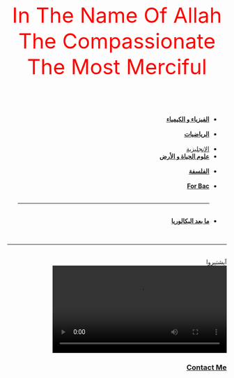<!DOCTYPE html>
<html lang="ar" dir="rtl">
 <head>
  <meta charset="utf-8">
  <title>Bac</title>
  <link rel="stylesheet" href="master0.css">
  <link rel="icon" href="favicon0.ico">

  </head>
  <body>
     <center><font size="7" color="red">In The Name Of Allah The Compassionate The Most Merciful</font></center><br><br><br><br>
     <ul>
       <li><strong><a href="1.html">الفيزياء و الكيمياء</a></strong></li><br>
       <li><strong><a href="2.html">الرياضيات</a></strong></li><br>
       <li><srong><a href="3.html">الإنجليزية</a><br>
       <li><strong><a href="4.html">علوم الحياة و الأرض</a></strong></li><br>
       <li><strong><a href="5.html">الفلسفة</a></strong></li><br>
       <li><a href="for-bac"><strong>For Bac</strong></a></li><br>
       <hr class="hr"><br>
       <li><strong><a href="6.html">ما بعد البكالوريا</a></strong></li>
    </ul><br><hr class="hr"><br><font>آيشتيروا</font><br>
      <video controls src="vide.mp4" width="400px"></video>
      <a href="contact-me.html"><h3>Contact Me</h3></a>
  </body>
</html>

